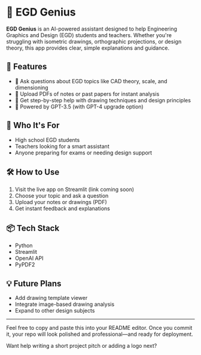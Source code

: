 # 📐 EGD Genius

**EGD Genius** is an AI-powered assistant designed to help Engineering Graphics and Design (EGD) students and teachers. Whether you're struggling with isometric drawings, orthographic projections, or design theory, this app provides clear, simple explanations and guidance.

## 🚀 Features

- 🧠 Ask questions about EGD topics like CAD theory, scale, and dimensioning
- 📄 Upload PDFs of notes or past papers for instant analysis
- 📘 Get step-by-step help with drawing techniques and design principles
- 💬 Powered by GPT-3.5 (with GPT-4 upgrade option)

## 🎯 Who It's For

- High school EGD students
- Teachers looking for a smart assistant
- Anyone preparing for exams or needing design support

## 🛠️ How to Use

1. Visit the live app on Streamlit (link coming soon)
2. Choose your topic and ask a question
3. Upload your notes or drawings (PDF)
4. Get instant feedback and explanations

## 📦 Tech Stack

- Python
- Streamlit
- OpenAI API
- PyPDF2

## 💡 Future Plans

- Add drawing template viewer
- Integrate image-based drawing analysis
- Expand to other design subjects

---

Feel free to copy and paste this into your README editor. Once you commit it, your repo will look polished and professional—and ready for deployment.

Want help writing a short project pitch or adding a logo next?

